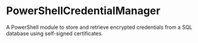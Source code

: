 # PowerShellCredentialManager
A PowerShell module to store and retrieve encrypted credentials from a SQL database using self-signed certificates.
